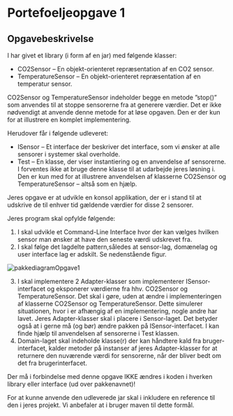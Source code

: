 # Portefoeljeopgave 1

## Opgavebeskrivelse

I har givet et library (i form af en jar) med følgende klasser:

* CO2Sensor – En objekt-orienteret repræsentation af en CO2 sensor.
* TemperatureSensor – En objekt-orienteret repræsentation af en temperatur sensor.

CO2Sensor og TemperatureSensor indeholder begge en metode ”stop()” som anvendes til at stoppe sensorerne fra at generere værdier. Det er ikke nødvendigt at anvende denne metode for at løse opgaven. Den er der kun for at illustrere en komplet implementering.

Herudover får i følgende udleveret:

* ISensor – Et interface der beskriver det interface, som vi ønsker at alle sensorer i systemer skal overholde.
* Test – En klasse, der viser instantiering og en anvendelse af sensorerne. I forventes ikke at bruge denne klasse til at udarbejde jeres løsning i. Den er kun med for at illustrere anvendelsen af klasserne CO2Sensor og TemperatureSensor – altså som en hjælp.

Jeres opgave er at udvikle en konsol applikation, der er i stand til at udskrive de til enhver tid gældende værdier for disse 2 sensorer.

Jeres program skal opfylde følgende:

1. I skal udvikle et Command-Line Interface hvor der kan vælges hvilken sensor man ønsker at have den seneste værdi udskrevet fra.
2. I skal følge det lagdelte pattern,således at sensor-lag, domænelag og user interface lag er adskilt. Se nedenstående figur.

![pakkediagramOpgave1](https://user-images.githubusercontent.com/71763923/202202987-27fbf91c-c85a-4df5-b7da-7f72c4682cc4.PNG)

3. I skal implementere 2 Adapter-klasser som implementerer ISensor-interfacet og eksponerer værdierne fra hhv. CO2Sensor og TemperatureSensor. Det skal i gøre, uden at ændre i implementeringen af klasserne CO2Sensor og TemperatureSensor. Dette simulerer situationen, hvor i er afhængig af en implementering, nogle andre har lavet. Jeres Adapter-klasser skal i placere i Sensor-laget. Det betyder også at i gerne må (og bør) ændre pakken på ISensor-interfacet. I kan finde hjælp til anvendelsen af sensorerne i Test klassen.
4. Domain-laget skal indeholde klasse(r) der kan håndtere kald fra bruger-interfacet, kalder metoder på instanser af jeres Adapter-klasser for at returnere den nuværende værdi for sensorerne, når der bliver bedt om det fra brugerinterfacet.

Der må i forbindelse med denne opgave IKKE ændres i koden i hverken library eller interface (ud over pakkenavnet)!

For at kunne anvende den udleverede jar skal i inkludere en reference til den i jeres projekt. Vi anbefaler at i bruger maven til dette formål.
